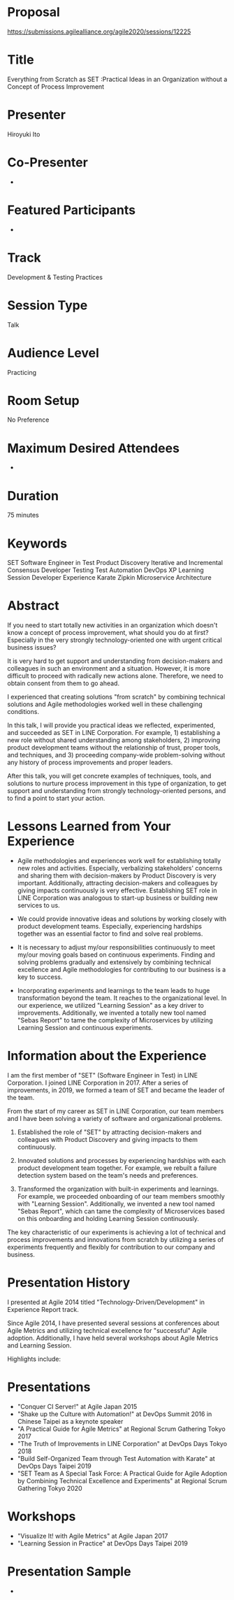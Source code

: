 
# Proposal
https://submissions.agilealliance.org/agile2020/sessions/12225


# Title
Everything from Scratch as SET
:Practical Ideas in an Organization without a Concept of Process Improvement


# Presenter
Hiroyuki Ito

# Co-Presenter
-

# Featured Participants
-

# Track
Development & Testing Practices

# Session Type
Talk

# Audience Level
Practicing

# Room Setup
No Preference

# Maximum Desired Attendees
-

# Duration
75 minutes


# Keywords
SET
Software Engineer in Test
Product Discovery
Iterative and Incremental Consensus
Developer Testing
Test Automation
DevOps
XP
Learning Session
Developer Experience
Karate
Zipkin
Microservice Architecture


# Abstract
If you need to start totally new activities in an organization which doesn't know a concept of process improvement, what should you do at first? Especially in the very strongly technology-oriented one with urgent critical business issues?

It is very hard to get support and understanding from decision-makers and colleagues in such an environment and a situation. However, it is more difficult to proceed with radically new actions alone. Therefore, we need to obtain consent from them to go ahead.

I experienced that creating solutions "from scratch" by combining technical solutions and Agile methodologies worked well in these challenging conditions.

In this talk, I will provide you practical ideas we reflected, experimented, and succeeded as SET in LINE Corporation. For example, 1) establishing a new role without shared understanding among stakeholders, 2) improving product development teams without the relationship of trust, proper tools, and techniques, and 3) proceeding company-wide problem-solving without any history of process improvements and proper leaders.

After this talk, you will get concrete examples of techniques, tools, and solutions to nurture process improvement in this type of organization, to get support and understanding from strongly technology-oriented persons, and to find a point to start your action.


# Lessons Learned from Your Experience
- Agile methodologies and experiences work well for establishing totally new roles and activities. Especially, verbalizing stakeholders' concerns and sharing them with decision-makers by Product Discovery is very important. Additionally, attracting decision-makers and colleagues by giving impacts continuously is very effective. Establishing SET role in LINE Corporation was analogous to start-up business or building new services to us.

- We could provide innovative ideas and solutions by working closely with product development teams. Especially, experiencing hardships together was an essential factor to find and solve real problems.

- It is necessary to adjust my/our responsibilities continuously to meet my/our moving goals based on continuous experiments. Finding and solving problems gradually and extensively by combining technical excellence and Agile methodologies for contributing to our business is a key to success.

- Incorporating experiments and learnings to the team leads to huge transformation beyond the team. It reaches to the organizational level. In our experience, we utilized "Learning Session" as a key driver to improvements. Additionally, we invented a totally new tool named "Sebas Report" to tame the complexity of Microservices by utilizing Learning Session and continuous experiments.



# Information about the Experience
I am the first member of "SET" (Software Engineer in Test) in LINE Corporation. I joined LINE Corporation in 2017. After a series of improvements, in 2019, we formed a team of SET and became the leader of the team.

From the start of my career as SET in LINE Corporation, our team members and I have been solving a variety of software and organizational problems.

1) Established the role of "SET" by attracting decision-makers and colleagues with Product Discovery and giving impacts to them continuously.

2) Innovated solutions and processes by experiencing hardships with each product development team together. For example, we rebuilt a failure detection system based on the team's needs and preferences.

3) Transformed the organization with built-in experiments and learnings. For example, we proceeded onboarding of our team members smoothly with "Learning Session". Additionally, we invented a new tool named "Sebas Report", which can tame the complexity of Microservices based on this onboarding and holding Learning Session continuously.

The key characteristic of our experiments is achieving a lot of technical and process improvements and innovations from scratch by utilizing a series of experiments frequently and flexibly for contribution to our company and business.



# Presentation History
I presented at Agile 2014 titled "Technology-Driven/Development" in Experience Report track.

Since Agile 2014, I have presented several sessions at conferences about Agile Metrics and utilizing technical excellence for "successful" Agile adoption.
Additionally, I have held several workshops about Agile Metrics and Learning Session.

Highlights include:

# Presentations
- "Conquer CI Server!" at Agile Japan 2015
- "Shake up the Culture with Automation!" at DevOps Summit 2016 in Chinese Taipei as a keynote speaker
- "A Practical Guide for Agile Metrics" at Regional Scrum Gathering Tokyo 2017
- "The Truth of Improvements in LINE Corporation" at DevOps Days Tokyo 2018
- "Build Self-Organized Team through Test Automation with Karate" at DevOps Days Taipei 2019
- "SET Team as A Special Task Force: A Practical Guide for Agile Adoption by Combining Technical Excellence and Experiments" at Regional Scrum Gathering Tokyo 2020

# Workshops
- "Visualize It! with Agile Metrics" at Agile Japan 2017
- "Learning Session in Practice" at DevOps Days Taipei 2019



# Presentation Sample
-
